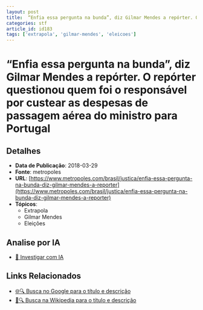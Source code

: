 ```yaml
---
layout: post
title:  “Enfia essa pergunta na bunda”, diz Gilmar Mendes a repórter. O repórter questionou quem foi o responsável por custear as despesas de passagem aérea do ministro para Portugal
categories: stf
article_id: id183
tags: ['extrapola', 'gilmar-mendes', 'eleicoes']
---
```


# “Enfia essa pergunta na bunda”, diz Gilmar Mendes a repórter. O repórter questionou quem foi o responsável por custear as despesas de passagem aérea do ministro para Portugal

## Detalhes
- **Data de Publicação**: 2018-03-29
- **Fonte**: metropoles
- **URL**: [https://www.metropoles.com/brasil/justica/enfia-essa-pergunta-na-bunda-diz-gilmar-mendes-a-reporter](https://www.metropoles.com/brasil/justica/enfia-essa-pergunta-na-bunda-diz-gilmar-mendes-a-reporter)
- **Tópicos**:
  - Extrapola
  - Gilmar Mendes
  - Eleições

## Analise por IA
- [🤖 Investigar com IA](https://www.perplexity.ai/search?q=%22not%C3%ADcia%20artigo%20Brasil%22%20%E2%80%9CEnfia%20essa%20pergunta%20na%20bunda%E2%80%9D%2C%20diz%20Gilmar%20Mendes%20a%20rep%C3%B3rter.%20O%20rep%C3%B3rter%20questionou%20quem%20foi%20o%20respons%C3%A1vel%20por%20custear%20as%20despesas%20de%20passagem%20a%C3%A9rea%20do%20ministro%20para%20Portugal%20metropoles%202018-03-29)

## Links Relacionados
- [🌐🔍 Busca no Google para o título e descrição](https://www.google.com/search?q=%22not%C3%ADcia%20artigo%20Brasil%22%20%E2%80%9CEnfia%20essa%20pergunta%20na%20bunda%E2%80%9D%2C%20diz%20Gilmar%20Mendes%20a%20rep%C3%B3rter.%20O%20rep%C3%B3rter%20questionou%20quem%20foi%20o%20respons%C3%A1vel%20por%20custear%20as%20despesas%20de%20passagem%20a%C3%A9rea%20do%20ministro%20para%20Portugal%20metropoles%202018-03-29)
- [📖🔍 Busca na Wikipedia para o título e descrição](https://pt.wikipedia.org/w/index.php?search=%22not%C3%ADcia%20artigo%20Brasil%22%20%E2%80%9CEnfia%20essa%20pergunta%20na%20bunda%E2%80%9D%2C%20diz%20Gilmar%20Mendes%20a%20rep%C3%B3rter.%20O%20rep%C3%B3rter%20questionou%20quem%20foi%20o%20respons%C3%A1vel%20por%20custear%20as%20despesas%20de%20passagem%20a%C3%A9rea%20do%20ministro%20para%20Portugal%20metropoles%202018-03-29)

